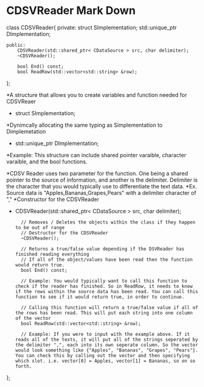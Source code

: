 CDSVReader Mark Down
====================
class CDSVReader{
    private:
        struct SImplementation;
        std::unique_ptr<SImplementation> DImplementation;

    public:
        CDSVReader(std::shared_ptr< CDataSource > src, char delimiter);
        ~CDSVReader();

        bool End() const;
        bool ReadRow(std::vector<std::string> &row);
};


*A structure that allows you to create variables and function needed for CDSVReaer
- struct SImplementation;

*Dynimcally allocating the same typing as Simplementation to Dimplemetation
- std::unique_ptr<SImplementation> DImplementation;

*Example: This structure can include shared pointer varaible, character varaible, and the bool functions.

*CDSV Reader uses two parameter for the function. One being a shared pointer to the source of information, and another is the delimiter. Delimiter is the character that you would typically use to differentiate the text data.
*Ex. Source data is "Apples,Bananas,Grapes,Pears" with a delimiter character of ","
*Constructor for the CDSVReader
- CDSVReader(std::shared_ptr< CDataSource > src, char delimiter);

        // Removes / Deletes the objects within the class if they happen to be out of range
        // Destructor for the CDSVReader
        ~CDSVReader();

        // Returns a true/false value depending if the DSVReader has finished reading everything
        // If all of the object/values have been read then the function would return true.
        bool End() const;

        // Example: You would typically want to call this function to check if the reader has finished. So in ReadRow, it needs to know if the rows within the source data has been read. You can call this function to see if it would return true, in order to continue.

        // Calling this function will return a true/false value if all of the rows has been read. This will put each string into one column of the vector
        bool ReadRow(std::vector<std::string> &row);

        // Example: If you were to input with the example above. If it reads all of the texts, it will put all of the strings seperated by the delimiter ",", each into its own seperate column. So the vector would look something like {"Apples", "Bananas", "Grapes", "Pears"}. You can check this by calling out the vector and then specifying which slot. i.e. vector[0] = Apples, vector[1] = Bananas, so on so forth.
};
